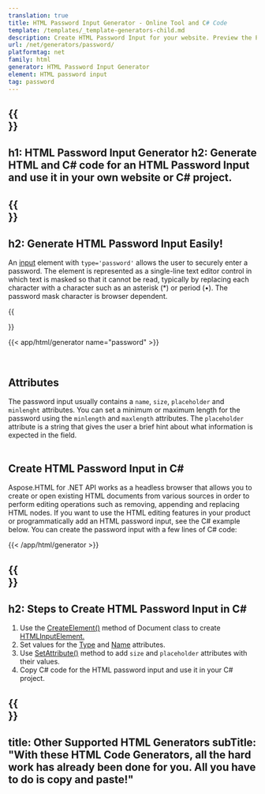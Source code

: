 ```yaml
---
translation: true
title: HTML Password Input Generator - Online Tool and C# Code
template: /templates/_template-generators-child.md
description: Сreate HTML Password Input for your website. Рreview the Password Input, copy and use generated HTML and C# code in your project!
url: /net/generators/password/
platformtag: net
family: html
generator: HTML Password Input Generator
element: HTML password input
tag: password
---
```


{{<section banner>}}
---
h1: HTML Password Input Generator
h2: Generate HTML and C# code for an HTML Password Input and use it in your own website or C# project.
---

{{<section overview>}}
---
h2: Generate HTML Password Input Easily! 
---

An [input](https://html.spec.whatwg.org/multipage/input.html#the-input-element) element with `type='password'` allows the user to securely enter a password. The element is represented as a single-line text editor control in which text is masked so that it cannot be read, typically by replacing each character with a character such as an asterisk (*) or period (•). The password mask character is browser dependent.

{{<section plugin>}}

{{< app/html/generator name="password" >}}

<br>
<h2> Attributes </h2>

The password input usually contains a `name`, `size`, `placeholder` and `minlenght` attributes. You can set a minimum or maximum length for the password using the `minlength` and `maxlength` attributes. The `placeholder` attribute is a string that gives the user a brief hint about what information is expected in the field.<br><br>

<h2> Create HTML Password Input in C#</h2>

Aspose.HTML for .NET API works as a headless browser that allows you to create or open existing HTML documents from various sources in order to perform editing operations such as removing, appending and replacing HTML nodes. If you want to use the HTML editing features in your product or programmatically add an HTML password input, see the C# example below. You can create the password input with a few lines of C# code:

{{< /app/html/generator >}}

{{<section steps>}}
---
h2: Steps to Create HTML Password Input in C#
---

1. Use the [CreateElement()](https://reference.aspose.com/html/net/aspose.html.dom/document/createelement/) method of Document class to create [HTMLInputElement.](https://reference.aspose.com/html/net/aspose.html/htmlinputelement/)
1. Set values for the [Type](https://reference.aspose.com/html/net/aspose.html/htmlinputelement/type/) and [Name](https://reference.aspose.com/html/net/aspose.html/htmlinputelement/name/) attributes.
1. Use [SetAttribute()](https://reference.aspose.com/html/net/aspose.html.dom/element/setattribute/) method to add `size` and `placeholder` attributes with their values.
1. Copy C# code for the HTML password input and use it in your C# project.

{{<section other-generators>}}
---
title: Other Supported HTML Generators
subTitle: "With these HTML Code Generators, all the hard work has already been done for you. All you have to do is copy and paste!"
---